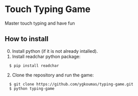 # Touch Typing Game
Master touch typing and have fun

## How to install
0. Install python (if it is not already intalled).
1. Install readchar python package:
```
  $ pip install readchar
```
2. Clone the repository and run the game:
```
  $ git clone https://github.com/ygkoumas/typing-game.git
  $ python typing-game
```
